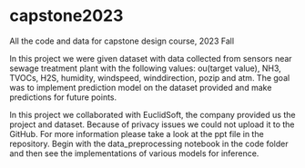 # capstone2023
All the code and data for capstone design course, 2023 Fall

In this project we were given dataset with data collected from sensors near sewage treatment plant with the following values: ou(target value), NH3, TVOCs, H2S, humidity, windspeed, winddirection, pozip and atm. The goal was to implement prediction model on the dataset provided and make predictions for future points.

In this project we collaborated with EuclidSoft, the company provided us the project and dataset. Because of privacy issues we could not upload it to the GitHub. For more information please take a look at the ppt file in the repository. Begin with the data_preprocessing notebook in the code folder and then see the implementations of various models for inference.
